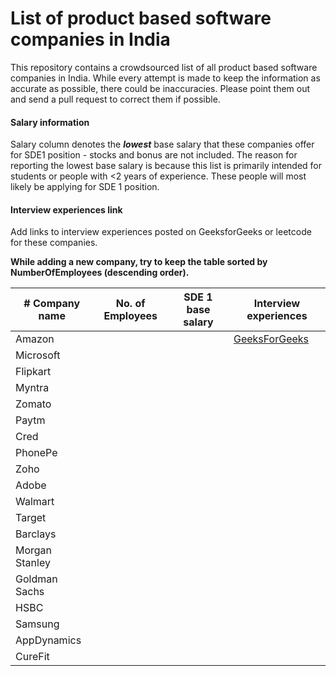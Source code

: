 # List of product based software companies in India

This repository contains a crowdsourced list of all product based software companies in India. While every attempt is made to keep the information as accurate as possible, there could be inaccuracies. Please point them out and send a pull request to correct them if possible. 

#### Salary information 
Salary column denotes the **_lowest_** base salary that these companies offer for SDE1 position - stocks and bonus are not included. The reason for reporting the lowest base salary is because this list is primarily intended for students or people with <2 years of experience. These people will most likely be applying for SDE 1 position. 

#### Interview experiences link
Add links to interview experiences posted on GeeksforGeeks or leetcode for these companies. 

**While adding a new company, try to keep the table sorted by NumberOfEmployees (descending order).**


| # Company name | No. of Employees | SDE 1 base salary | Interview experiences | 
| --- | --- | --- | -- |
| Amazon | | | [GeeksForGeeks](https://www.geeksforgeeks.org/tag/amazon/) | 
| Microsoft | | |
| Flipkart | | |
| Myntra | | |
| Zomato | | | 
| Paytm | | | 
| Cred | | | 
| PhonePe | | | 
| Zoho | | | 
| Adobe | | | 
| Walmart | | | 
| Target | | | 
| Barclays | | | 
| Morgan Stanley | | | 
| Goldman Sachs | | | 
| HSBC | | | 
| Samsung | | |
| AppDynamics | | | 
| CureFit | | | 


